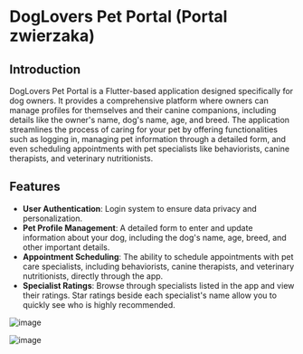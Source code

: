 # DogLovers Pet Portal (Portal zwierzaka)

## Introduction

DogLovers Pet Portal is a Flutter-based application designed specifically for dog owners. It provides a comprehensive platform where owners can manage profiles for themselves and their canine companions, including details like the owner's name, dog's name, age, and breed. The application streamlines the process of caring for your pet by offering functionalities such as logging in, managing pet information through a detailed form, and even scheduling appointments with pet specialists like behaviorists, canine therapists, and veterinary nutritionists.

## Features

- **User Authentication**: Login system to ensure data privacy and personalization.
- **Pet Profile Management**: A detailed form to enter and update information about your dog, including the dog's name, age, breed, and other important details.
- **Appointment Scheduling**: The ability to schedule appointments with pet care specialists, including behaviorists, canine therapists, and veterinary nutritionists, directly through the app.
- **Specialist Ratings**: Browse through specialists listed in the app and view their ratings. Star ratings beside each specialist's name allow you to quickly see who is highly recommended.


![image](https://github.com/Beata12/flutter/assets/38575612/fe486e0d-84a1-48f5-b5b8-29e0a1d13850)

![image](https://github.com/Beata12/flutter/assets/38575612/529542bd-357f-4a94-b326-64ec5b34f687)
